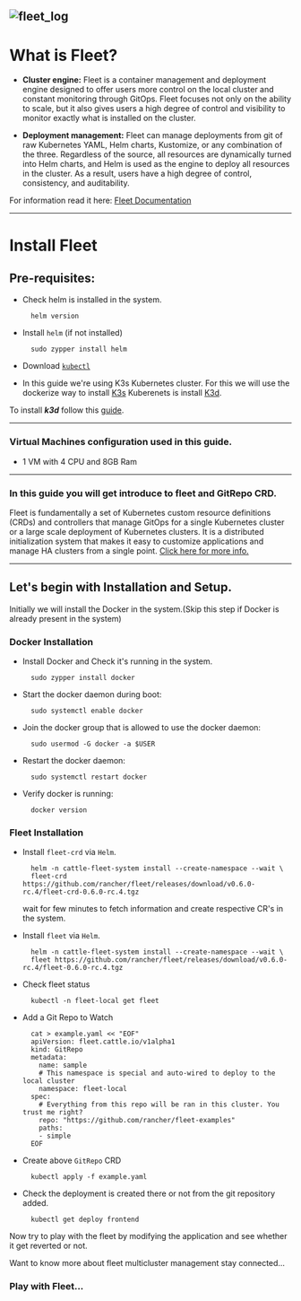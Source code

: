 ![fleet_log](https://user-images.githubusercontent.com/12134754/227513601-2b19be45-098f-4307-bfdd-8137d272f02f.png)
---
# What is Fleet?

- **Cluster engine:** Fleet is a container management and deployment engine designed to offer users more control on the local cluster and constant monitoring through GitOps. Fleet focuses not only on the ability to scale, but it also gives users a high degree of control and visibility to monitor exactly what is installed on the cluster.

- **Deployment management:** Fleet can manage deployments from git of raw Kubernetes YAML, Helm charts, Kustomize, or any combination of the three. Regardless of the source, all resources are dynamically turned into Helm charts, and Helm is used as the engine to deploy all resources in the cluster. As a result, users have a high degree of control, consistency, and auditability.

For information read it here: [Fleet Documentation](https://fleet.rancher.io/)

---

# Install Fleet

## Pre-requisites:

- Check helm is installed in the system.

        helm version

- Install `helm` (if not installed)

        sudo zypper install helm

- Download [`kubectl`](https://kubernetes.io/docs/tasks/tools/install-kubectl-linux/)



- In this guide we're using K3s Kubernetes cluster.
For this we will use the dockerize way to install [K3s](https://docs.k3s.io/) Kuberenets is install [K3d](https://k3d.io/v5.4.9/#installation).

To install ***k3d*** follow this [guide](<link>).

---

### Virtual Machines configuration used in this guide.

- 1 VM with 4 CPU and 8GB Ram

---

 ### In this guide you will get introduce to fleet and GitRepo CRD.

 Fleet is fundamentally a set of Kubernetes custom resource definitions (CRDs) and controllers that manage GitOps for a single Kubernetes cluster or a large scale deployment of Kubernetes clusters. It is a distributed initialization system that makes it easy to customize applications and manage HA clusters from a single point. [Click here for more info.](https://fleet.rancher.io/)

---

## Let's begin with Installation and Setup.

Initially we will install the Docker in the system.(Skip this step if Docker is already present in the system)

### Docker Installation

- Install Docker and Check it's running in the system.

        sudo zypper install docker

- Start the docker daemon during boot:

        sudo systemctl enable docker

- Join the docker group that is allowed to use the docker daemon:

        sudo usermod -G docker -a $USER

- Restart the docker daemon:

        sudo systemctl restart docker

- Verify docker is running:

        docker version

### Fleet Installation

- Install `fleet-crd` via `Helm`.

        helm -n cattle-fleet-system install --create-namespace --wait \
        fleet-crd https://github.com/rancher/fleet/releases/download/v0.6.0-rc.4/fleet-crd-0.6.0-rc.4.tgz

    wait for few minutes to fetch information and create respective CR's in the system.

- Install `fleet` via `Helm`.

        helm -n cattle-fleet-system install --create-namespace --wait \
        fleet https://github.com/rancher/fleet/releases/download/v0.6.0-rc.4/fleet-0.6.0-rc.4.tgz

- Check fleet status

        kubectl -n fleet-local get fleet

- Add a Git Repo to Watch

        cat > example.yaml << "EOF"
        apiVersion: fleet.cattle.io/v1alpha1
        kind: GitRepo
        metadata:
          name: sample
          # This namespace is special and auto-wired to deploy to the local cluster
          namespace: fleet-local
        spec:
          # Everything from this repo will be ran in this cluster. You trust me right?
          repo: "https://github.com/rancher/fleet-examples"
          paths:
          - simple
        EOF

- Create above `GitRepo` CRD

        kubectl apply -f example.yaml

- Check the deployment is created there or not from the git repository added.

        kubectl get deploy frontend

Now try to play with the fleet by modifying the application and see whether it get reverted or not.

Want to know more about fleet multicluster management stay connected...
### Play with Fleet...
